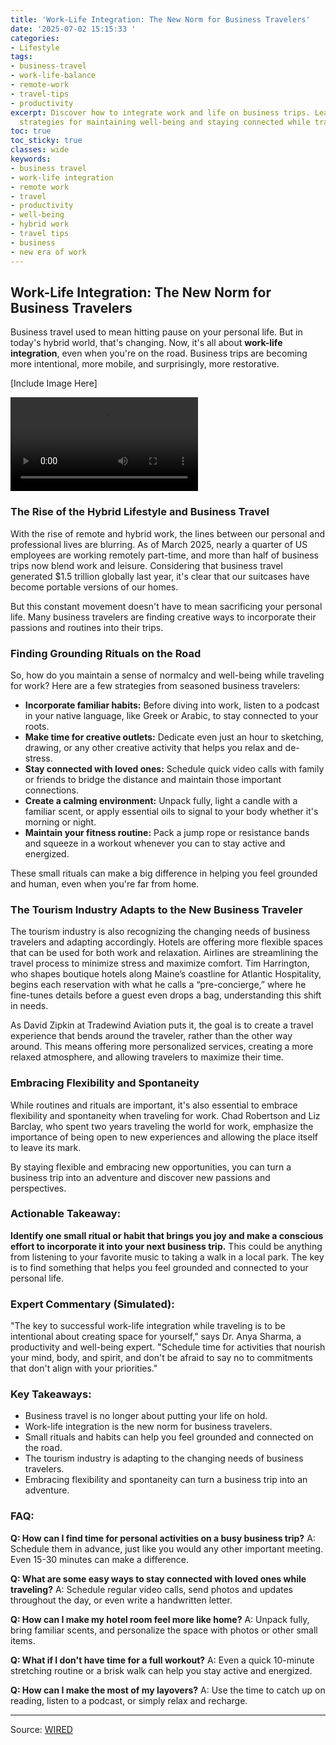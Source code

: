 ```yaml
---
title: 'Work-Life Integration: The New Norm for Business Travelers'
date: '2025-07-02 15:15:33 '
categories:
- Lifestyle
tags:
- business-travel
- work-life-balance
- remote-work
- travel-tips
- productivity
excerpt: Discover how to integrate work and life on business trips. Learn tips and
  strategies for maintaining well-being and staying connected while traveling.
toc: true
toc_sticky: true
classes: wide
keywords:
- business travel
- work-life integration
- remote work
- travel
- productivity
- well-being
- hybrid work
- travel tips
- business
- new era of work
---
```


## Work-Life Integration: The New Norm for Business Travelers

Business travel used to mean hitting pause on your personal life. But in today's hybrid world, that's changing. Now, it's all about **work-life integration**, even when you're on the road. Business trips are becoming more intentional, more mobile, and surprisingly, more restorative.

[Include Image Here]

![Business Travel](https://media.wired.com/clips/686532268629b1e1b142071d/master/pass/WIRED%20x%20CONDENAST%20no.3-GIF%20video-Personal-Growth.mp4)

### The Rise of the Hybrid Lifestyle and Business Travel

With the rise of remote and hybrid work, the lines between our personal and professional lives are blurring. As of March 2025, nearly a quarter of US employees are working remotely part-time, and more than half of business trips now blend work and leisure. Considering that business travel generated $1.5 trillion globally last year, it's clear that our suitcases have become portable versions of our homes.

But this constant movement doesn't have to mean sacrificing your personal life. Many business travelers are finding creative ways to incorporate their passions and routines into their trips.

### Finding Grounding Rituals on the Road

So, how do you maintain a sense of normalcy and well-being while traveling for work? Here are a few strategies from seasoned business travelers:

*   **Incorporate familiar habits:** Before diving into work, listen to a podcast in your native language, like Greek or Arabic, to stay connected to your roots.
*   **Make time for creative outlets:** Dedicate even just an hour to sketching, drawing, or any other creative activity that helps you relax and de-stress.
*   **Stay connected with loved ones:** Schedule quick video calls with family or friends to bridge the distance and maintain those important connections.
*   **Create a calming environment:** Unpack fully, light a candle with a familiar scent, or apply essential oils to signal to your body whether it's morning or night.
*   **Maintain your fitness routine:** Pack a jump rope or resistance bands and squeeze in a workout whenever you can to stay active and energized.

These small rituals can make a big difference in helping you feel grounded and human, even when you're far from home.

### The Tourism Industry Adapts to the New Business Traveler

The tourism industry is also recognizing the changing needs of business travelers and adapting accordingly. Hotels are offering more flexible spaces that can be used for both work and relaxation. Airlines are streamlining the travel process to minimize stress and maximize comfort. Tim Harrington, who shapes boutique hotels along Maine’s coastline for Atlantic Hospitality, begins each reservation with what he calls a “pre-concierge,” where he fine-tunes details before a guest even drops a bag, understanding this shift in needs.

As David Zipkin at Tradewind Aviation puts it, the goal is to create a travel experience that bends around the traveler, rather than the other way around. This means offering more personalized services, creating a more relaxed atmosphere, and allowing travelers to maximize their time.

### Embracing Flexibility and Spontaneity

While routines and rituals are important, it's also essential to embrace flexibility and spontaneity when traveling for work. Chad Robertson and Liz Barclay, who spent two years traveling the world for work, emphasize the importance of being open to new experiences and allowing the place itself to leave its mark.

By staying flexible and embracing new opportunities, you can turn a business trip into an adventure and discover new passions and perspectives.

### Actionable Takeaway:

**Identify one small ritual or habit that brings you joy and make a conscious effort to incorporate it into your next business trip.** This could be anything from listening to your favorite music to taking a walk in a local park. The key is to find something that helps you feel grounded and connected to your personal life.

### Expert Commentary (Simulated):

"The key to successful work-life integration while traveling is to be intentional about creating space for yourself," says Dr. Anya Sharma, a productivity and well-being expert. "Schedule time for activities that nourish your mind, body, and spirit, and don't be afraid to say no to commitments that don't align with your priorities."

### Key Takeaways:

*   Business travel is no longer about putting your life on hold.
*   Work-life integration is the new norm for business travelers.
*   Small rituals and habits can help you feel grounded and connected on the road.
*   The tourism industry is adapting to the changing needs of business travelers.
*   Embracing flexibility and spontaneity can turn a business trip into an adventure.

### FAQ:

**Q: How can I find time for personal activities on a busy business trip?**
A: Schedule them in advance, just like you would any other important meeting. Even 15-30 minutes can make a difference.

**Q: What are some easy ways to stay connected with loved ones while traveling?**
A: Schedule regular video calls, send photos and updates throughout the day, or even write a handwritten letter.

**Q: How can I make my hotel room feel more like home?**
A: Unpack fully, bring familiar scents, and personalize the space with photos or other small items.

**Q: What if I don't have time for a full workout?**
A: Even a quick 10-minute stretching routine or a brisk walk can help you stay active and energized.

**Q: How can I make the most of my layovers?**
A: Use the time to catch up on reading, listen to a podcast, or simply relax and recharge.

---

Source: [WIRED](https://www.wired.com/story/business-travel-work-life-balance-integration/)